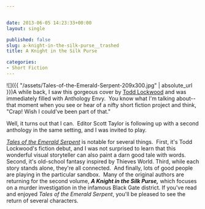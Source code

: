 ```yaml
---


date: 2013-06-05 14:23:33+00:00
layout: single

published: false
slug: a-knight-in-the-silk-purse__trashed
title: A Knight in the Silk Purse

categories:
- Short Fiction
---
```


![]({{ "/assets/Tales-of-the-Emerald-Serpent-209x300.jpg" | absolute_url }})A while back, I saw this gorgeous cover by [Todd Lockwood](http://www.toddlockwood.com/) and was immediately filled with Anthology Envy.  You know what I'm talking about--that moment when you see or hear of a nifty short fiction project and think, "Crap! Wish I could've been part of that."

Well, it turns out that I can.  Editor Scott Taylor is following up with a second anthology in the same setting, and I was invited to play.

_[Tales of the Emerald Serpent](http://www.amazon.com/Tales-Emerald-Serpent-Ghosts-ebook/dp/B008C6JE2Y/ref=sr_1_1?s=books&ie=UTF8&qid=1370441809&sr=1-1&keywords=tales+of+the+emerald+serpent)_ is notable for several things.  First, it's Todd Lockwood's fiction debut, and I was not surprised to learn that this wonderful visual storyteller can also paint a darn good tale with words. Second, it's old-school fantasy inspired by Thieves World. Third, while each story stands alone, they're all connected.  And finally, lots of good people are playing in the particular sandbox.  Many of the original authors are returning for the second volume, **_A Knight in the Silk Purse,_** which focuses on a murder investigation in the infamous Black Gate district. If you've read and enjoyed _Tales of the Emerald Serpent_, you'll be pleased to see the return of several characters.




